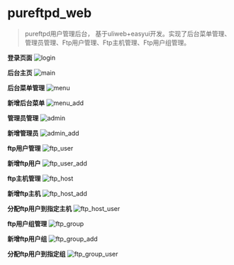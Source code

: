 # pureftpd_web
> pureftpd用户管理后台， 基于uliweb+easyui开发。实现了后台菜单管理、管理员管理、Ftp用户管理、Ftp主机管理、Ftp用户组管理。

**登录页面**
![login](https://github.com/xiaomudk/pureftpd_web/raw/master/doc/login.jpg)

**后台主页**
![main](https://github.com/xiaomudk/pureftpd_web/raw/master/doc/main.jpg)

**后台菜单管理**
![menu](https://github.com/xiaomudk/pureftpd_web/raw/master/doc/menu.jpg)

**新增后台菜单**
![menu_add](https://github.com/xiaomudk/pureftpd_web/raw/master/doc/menu_add.jpg)

**管理员管理**
![admin](https://github.com/xiaomudk/pureftpd_web/raw/master/doc/admin.jpg)

**新增管理员**
![admin_add](https://github.com/xiaomudk/pureftpd_web/raw/master/doc/admin_add.jpg)

**ftp用户管理**
![ftp_user](https://github.com/xiaomudk/pureftpd_web/raw/master/doc/ftp_user.jpg)

**新增ftp用户**
![ftp_user_add](https://github.com/xiaomudk/pureftpd_web/raw/master/doc/ftp_user_add.jpg)

**ftp主机管理**
![ftp_host](https://github.com/xiaomudk/pureftpd_web/raw/master/doc/ftp_host.jpg)

**新增ftp主机**
![ftp_host_add](https://github.com/xiaomudk/pureftpd_web/raw/master/doc/ftp_host_add.jpg)

**分配ftp用户到指定主机**
![ftp_host_user](https://github.com/xiaomudk/pureftpd_web/raw/master/doc/ftp_host_user.jpg)

**ftp用户组管理**
![ftp_group](https://github.com/xiaomudk/pureftpd_web/raw/master/doc/ftp_group.jpg)

**新增ftp用户组**
![ftp_group_add](https://github.com/xiaomudk/pureftpd_web/raw/master/doc/ftp_group_add.jpg)

**分配ftp用户到指定组**
![ftp_group_user](https://github.com/xiaomudk/pureftpd_web/raw/master/doc/ftp_group_user.jpg)
